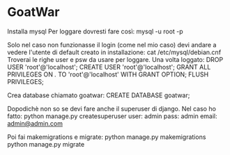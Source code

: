 # GoatWar

Installa mysql
Per loggare dovresti fare così:
mysql -u root -p
<password bianca>

Solo nel caso non funzionasse il login (come nel mio caso) devi andare a vedere l'utente di default creato in installazione:
cat /etc/mysql/debian.cnf
Troverai le righe user e psw da usare per loggare.
Una volta loggato:
DROP USER 'root'@'localhost';
CREATE USER 'root'@'localhost';
GRANT ALL PRIVILEGES ON *.* TO 'root'@'localhost' WITH GRANT OPTION;
FLUSH PRIVILEGES;

Crea database chiamato goatwar:
CREATE DATABASE goatwar;

Dopodichè non so se devi fare anche il superuser di django.
Nel caso ho fatto:
python manage.py createsuperuser
user: admin
pass: admin
email: admin@admin.com

Poi fai makemigrations e migrate:
python manage.py makemigrations
python manage.py migrate

